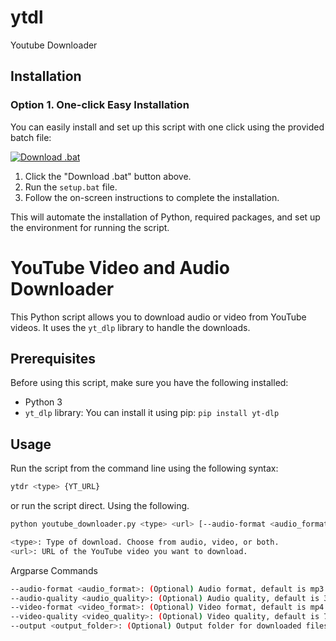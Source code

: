 # ytdl
Youtube Downloader 

## Installation

### Option 1. One-click Easy Installation

You can easily install and set up this script with one click using the provided batch file:

<a href="https://github.com/TtesseractT/ytdl/raw/main/setup.bat" download>
  <img src="https://img.shields.io/badge/.bat-download-blue?style=flat-square&logo=windows" alt="Download .bat">
</a>

1. Click the "Download .bat" button above.
2. Run the `setup.bat` file.
3. Follow the on-screen instructions to complete the installation.

This will automate the installation of Python, required packages, and set up the environment for running the script.


# YouTube Video and Audio Downloader

This Python script allows you to download audio or video from YouTube videos. It uses the `yt_dlp` library to handle the downloads.

## Prerequisites

Before using this script, make sure you have the following installed:

- Python 3
- `yt_dlp` library: You can install it using pip: `pip install yt-dlp`

## Usage

Run the script from the command line using the following syntax:

```bash
ytdr <type> {YT_URL}
```

or run the script direct. Using the following.

```bash
python youtube_downloader.py <type> <url> [--audio-format <audio_format>] [--audio-quality <audio_quality>] [--video-format <video_format>] [--video-quality <video_quality>] [--output <output_folder>]
```

```bash
<type>: Type of download. Choose from audio, video, or both.
<url>: URL of the YouTube video you want to download.
```

Argparse Commands

```bash
--audio-format <audio_format>: (Optional) Audio format, default is mp3. Choose from mp3 or wav.
--audio-quality <audio_quality>: (Optional) Audio quality, default is 320. Specify the desired quality (e.g., 320 for mp3, 44100:16 for wav).
--video-format <video_format>: (Optional) Video format, default is mp4. Choose from mp4 or mkv.
--video-quality <video_quality>: (Optional) Video quality, default is 720. Specify the desired quality (e.g., 720p, 1080p, etc.).
--output <output_folder>: (Optional) Output folder for downloaded files, default is Youtube_Downloads.
```
